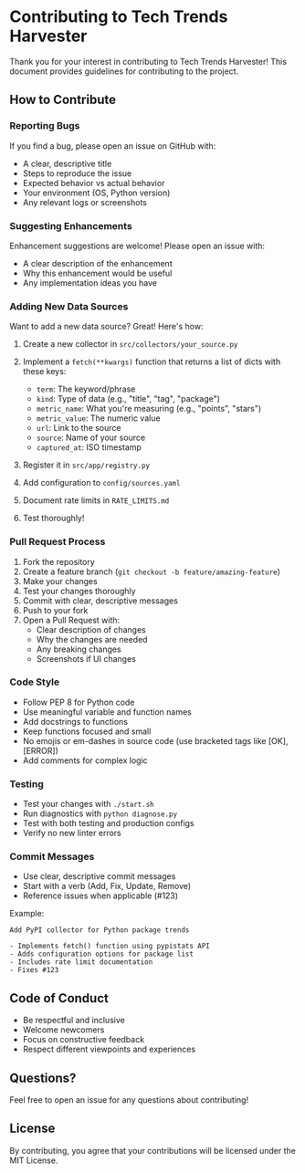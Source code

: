 # Contributing to Tech Trends Harvester

Thank you for your interest in contributing to Tech Trends Harvester! This document provides guidelines for contributing to the project.

## How to Contribute

### Reporting Bugs

If you find a bug, please open an issue on GitHub with:
- A clear, descriptive title
- Steps to reproduce the issue
- Expected behavior vs actual behavior
- Your environment (OS, Python version)
- Any relevant logs or screenshots

### Suggesting Enhancements

Enhancement suggestions are welcome! Please open an issue with:
- A clear description of the enhancement
- Why this enhancement would be useful
- Any implementation ideas you have

### Adding New Data Sources

Want to add a new data source? Great! Here's how:

1. Create a new collector in `src/collectors/your_source.py`
2. Implement a `fetch(**kwargs)` function that returns a list of dicts with these keys:
   - `term`: The keyword/phrase
   - `kind`: Type of data (e.g., "title", "tag", "package")
   - `metric_name`: What you're measuring (e.g., "points", "stars")
   - `metric_value`: The numeric value
   - `url`: Link to the source
   - `source`: Name of your source
   - `captured_at`: ISO timestamp

3. Register it in `src/app/registry.py`
4. Add configuration to `config/sources.yaml`
5. Document rate limits in `RATE_LIMITS.md`
6. Test thoroughly!

### Pull Request Process

1. Fork the repository
2. Create a feature branch (`git checkout -b feature/amazing-feature`)
3. Make your changes
4. Test your changes thoroughly
5. Commit with clear, descriptive messages
6. Push to your fork
7. Open a Pull Request with:
   - Clear description of changes
   - Why the changes are needed
   - Any breaking changes
   - Screenshots if UI changes

### Code Style

- Follow PEP 8 for Python code
- Use meaningful variable and function names
- Add docstrings to functions
- Keep functions focused and small
- No emojis or em-dashes in source code (use bracketed tags like [OK], [ERROR])
- Add comments for complex logic

### Testing

- Test your changes with `./start.sh`
- Run diagnostics with `python diagnose.py`
- Test with both testing and production configs
- Verify no new linter errors

### Commit Messages

- Use clear, descriptive commit messages
- Start with a verb (Add, Fix, Update, Remove)
- Reference issues when applicable (#123)

Example:
```
Add PyPI collector for Python package trends

- Implements fetch() function using pypistats API
- Adds configuration options for package list
- Includes rate limit documentation
- Fixes #123
```

## Code of Conduct

- Be respectful and inclusive
- Welcome newcomers
- Focus on constructive feedback
- Respect different viewpoints and experiences

## Questions?

Feel free to open an issue for any questions about contributing!

## License

By contributing, you agree that your contributions will be licensed under the MIT License.
